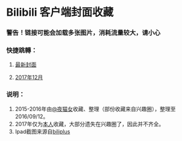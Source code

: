 # Bilibili 客户端封面收藏

### 警告！链接可能会加载多张图片，消耗流量较大，请小心

### 快捷跳轉：

1. [最新封面](/today.md)

2. [2017年12月](/201712.md)

### 说明：

1. 2015-2016年由[@夜猫女](http://space.bilibili.com/7464773)收藏、整理（部份收藏来自兴趣圈），整理至2016/09/12。
2. 2017年仅为[本人](http://space.bilibili.com/23682052)收藏，大部分遗失在兴趣圈了，因此并不齐全。 
3. Ipad截图来源自[biliplus](https://www.biliplus.com/task/splash_fetch/)



